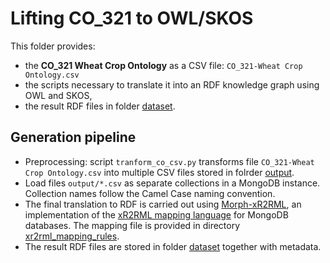 ﻿# Lifting CO_321 to OWL/SKOS

This folder provides:
- the **CO_321 Wheat Crop Ontology** as a CSV file: `CO_321-Wheat Crop Ontology.csv`
- the scripts necessary to translate it into an RDF knowledge graph using OWL and SKOS,
- the result RDF files in folder [dataset](dataset).


## Generation pipeline

- Preprocessing: script `tranform_co_csv.py` transforms file `CO_321-Wheat Crop Ontology.csv` into multiple CSV files stored in folrder [output](output).
- Load files `output/*.csv` as separate collections in a MongoDB instance. Collection names follow the Camel Case naming convention.
- The final translation to RDF is carried out using [Morph-xR2RML](https://github.com/frmichel/morph-xr2rml/), an implementation of the [xR2RML mapping language](http://i3s.unice.fr/~fmichel/xr2rml_specification.html) for MongoDB databases. 
The mapping file is provided in directory [xr2rml_mapping_rules](xr2rml_mapping_rules).
- The result RDF files are stored in folder [dataset](dataset) together with metadata.

